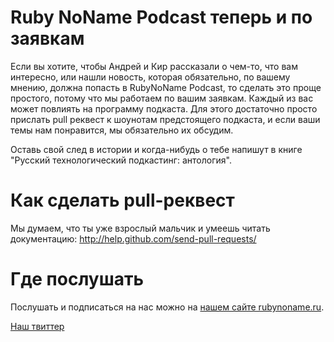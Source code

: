 # Ruby NoName Podcast теперь и по заявкам

Если вы хотите, чтобы Андрей и Кир рассказали о чем-то, что вам интересно, или нашли новость, которая обязательно, по вашему
мнению, должна попасть в RubyNoName Podcast, то сделать это проще простого, потому что мы работаем по вашим заявкам.
Каждый из вас может повлиять на программу подкаста. Для этого достаточно просто прислать pull реквест
к шоунотам предстоящего подкаста, и если ваши темы нам понравится, мы обязательно их обсудим.

Оставь свой след в истории и когда-нибудь о тебе напишут в книге "Русский технологический подкастинг: антология".

# Как сделать pull-реквест

Мы думаем, что ты уже взрослый мальчик и умеешь читать документацию: http://help.github.com/send-pull-requests/

# Где послушать

Послушать и подписаться на нас можно на [нашем сайте rubynoname.ru](http://rubynoname.ru/).

[Наш твиттер](https://twitter.com/#!/rubynoname)


